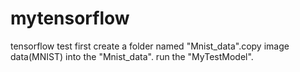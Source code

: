 # mytensorflow
tensorflow test
first create a folder named "Mnist_data".copy image data(MNIST) into the  "Mnist_data".
run the "MyTestModel".
